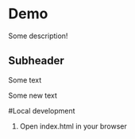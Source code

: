 # Demo

Some description!

## Subheader

Some text

Some new text

#Local development

1. Open index.html in your browser